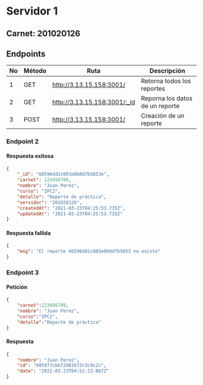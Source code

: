 # Servidor 1 

## Carnet: 201020126

## Endpoints

|No|Método|Ruta|Descripción|
|-|-|-|-|
|1|GET| http://3.13.15.158:3001/| Retorna todos los reportes|
|2|GET| http://3.13.15.158:3001/:_id |Reporna los datos de un reporte|
|3|POST| http://3.13.15.158:3001/ |Creación de un reporte|
 
 ### Endpoint 2

#### Respuesta exitosa
```json
{
    "_id": "60596dd1c003e0b0d7b5053e",
    "carnet": 123456789,
    "nombre": "Juan Perez",
    "curso": "IPC2",
    "detalle": "Reporte de práctica",
    "servidor": "201020126",
    "createdAt": "2021-03-23T04:25:53.735Z",
    "updatedAt": "2021-03-23T04:25:53.735Z"
}

```

#### Respuesta fallida
```json
{
    "msg": "El reporte 60596dd1c003e0b0d7b5053 no existe"
}
```


### Endpoint 3

#### Petición
```json
{
    "carnet":123456789,
    "nombre": "Juan Perez",
    "curso":"IPC2",
    "detalle":"Reporte de práctica"
}
```

#### Respuesta
```json
{
    "nombre": "Juan Perez",
    "id": "605973cbbf2981b73c3c9c2c",
    "date": "2021-03-23T04:51:23.067Z"
}
```






